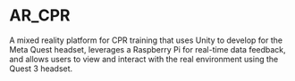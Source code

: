 # AR_CPR
A mixed reality platform for CPR training that uses Unity to develop for the Meta Quest headset, leverages a Raspberry Pi for real-time data feedback, and allows users to view and interact with the real environment using the Quest 3 headset.
